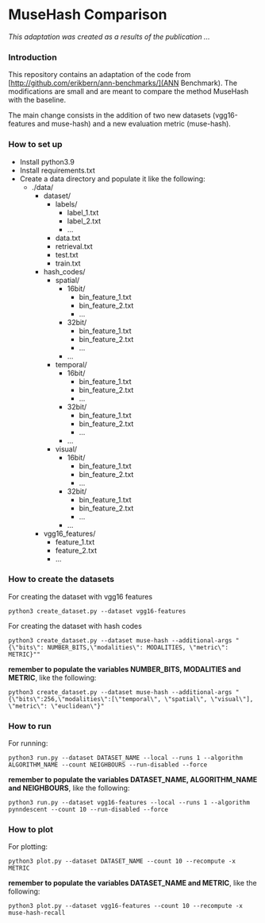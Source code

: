 # MuseHash Comparison
_This adaptation was created as a results of the publication ..._

### Introduction
This repository contains an adaptation of the code from [http://github.com/erikbern/ann-benchmarks/](ANN Benchmark). The modifications are small and are meant to compare the method MuseHash with the baseline.

The main change consists in the addition of two new datasets (vgg16-features and muse-hash) and a new evaluation metric (muse-hash).

### How to set up
- Install python3.9
- Install requirements.txt
- Create a data directory and populate it like the following:
  - ./data/
    - dataset/
      - labels/
        - label_1.txt
        - label_2.txt
        - ...
      - data.txt
      - retrieval.txt
      - test.txt
      - train.txt
    - hash_codes/
      - spatial/
        - 16bit/
          - bin_feature_1.txt
          - bin_feature_2.txt
          - ...
        - 32bit/
          - bin_feature_1.txt
          - bin_feature_2.txt
          - ...
        - ...
      - temporal/
        - 16bit/
          - bin_feature_1.txt
          - bin_feature_2.txt
          - ...
        - 32bit/
          - bin_feature_1.txt
          - bin_feature_2.txt
          - ...
        - ...
      - visual/
        - 16bit/
          - bin_feature_1.txt
          - bin_feature_2.txt
          - ...
        - 32bit/
          - bin_feature_1.txt
          - bin_feature_2.txt
          - ...
        - ...
    - vgg16_features/
      - feature_1.txt
      - feature_2.txt
      - ...
    
### How to create the datasets
For creating the dataset with vgg16 features
```
python3 create_dataset.py --dataset vgg16-features
```

For creating the dataset with hash codes
```
python3 create_dataset.py --dataset muse-hash --additional-args "{\"bits\": NUMBER_BITS,\"modalities\": MODALITIES, \"metric\": METRIC}""
```
**remember to populate the variables NUMBER_BITS, MODALITIES and METRIC**, like the following:
```
python3 create_dataset.py --dataset muse-hash --additional-args "{\"bits\":256,\"modalities\":[\"temporal\", \"spatial\", \"visual\"], \"metric\": \"euclidean\"}"
```

### How to run
For running:
```
python3 run.py --dataset DATASET_NAME --local --runs 1 --algorithm ALGORITHM_NAME --count NEIGHBOURS --run-disabled --force
```
**remember to populate the variables DATASET_NAME, ALGORITHM_NAME and NEIGHBOURS**, like the following:
```
python3 run.py --dataset vgg16-features --local --runs 1 --algorithm pynndescent --count 10 --run-disabled --force
```

### How to plot
For plotting:
```
python3 plot.py --dataset DATASET_NAME --count 10 --recompute -x METRIC
```
**remember to populate the variables DATASET_NAME and METRIC**, like the following:
```
python3 plot.py --dataset vgg16-features --count 10 --recompute -x muse-hash-recall
```